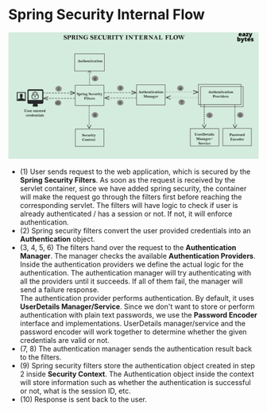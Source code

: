 # Spring Security Internal Flow

![spring security flow diagram](/assets/spring-security-flow.png)

- (1) User sends request to the web application, which is secured by the **Spring Security Filters**. As soon as the request is received by the servlet container, since we have added spring security, the container will make the request go through the filters first before reaching the corresponding servlet. The filters will have logic to check if user is already authenticated / has a session or not. If not, it will enforce authentication.
- (2) Spring security filters convert the user provided credentials into an **Authentication** object.
- (3, 4, 5, 6) The filters hand over the request to the **Authentication Manager**. The manager checks the available **Authentication Providers**. Inside the authentication providers we define the actual logic for the authentication. The authentication manager will try authenticating with all the providers until it succeeds. If all of them fail, the manager will send a failure response.  
The authentication provider performs authentication. By default, it uses **UserDetails Manager/Service**. Since we don't want to store or perform authentication with plain text passwords, we use the **Password Encoder** interface and implementations. UserDetails manager/service and the password encoder will work together to determine whether the given credentials are valid or not.
- (7, 8) The authentication manager sends the authentication result back to the filters.
- (9) Spring security filters store the authentication object created in step 2 inside **Security Context**. The Authentication object inside the context will store information such as whether the authentication is successful or not, what is the session ID, etc.
- (10) Response is sent back to the user.